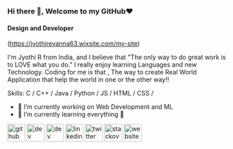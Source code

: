 ### Hi there 👋, Welcome to my GitHub❤️
#### Design and Developer
(https://jyothirevanna63.wixsite.com/my-site)

I'm Jyothi R from India, and I believe that "The only way to do great work is to LOVE what you do." I really enjoy learning Languages and new Technology. Coding for me is that , The way to create Real World Application that help the world in one or the other way!!

Skills: C / C++ / Java / Python / JS / HTML / CSS /

- 🔭 I’m currently working on Web Development and ML 
- 🌱 I’m currently learning everything 🤣 





[<img src='https://cdn.jsdelivr.net/npm/simple-icons@3.0.1/icons/github.svg' alt='github' height='40'>](https://github.com/https://github.com/Jyothi-R)  [<img src='https://cdn.jsdelivr.net/npm/simple-icons@3.0.1/icons/dev-dot-to.svg' alt='dev' height='40'>](https://dev.to/https://dev.to/jyothir)  [<img src='https://cdn.jsdelivr.net/npm/simple-icons@3.0.1/icons/hashnode.svg' alt='dev' height='40'>](https://hashnode.com/@jyo732)  [<img src='https://cdn.jsdelivr.net/npm/simple-icons@3.0.1/icons/linkedin.svg' alt='linkedin' height='40'>](https://www.linkedin.com/in/https://www.linkedin.com/in/jyothi-r-7020981a7//)  [<img src='https://cdn.jsdelivr.net/npm/simple-icons@3.0.1/icons/twitter.svg' alt='twitter' height='40'>](https://twitter.com/https://twitter.com/JyothiR33161235)  [<img src='https://cdn.jsdelivr.net/npm/simple-icons@3.0.1/icons/stackoverflow.svg' alt='stackoverflow' height='40'>](https://stackoverflow.com/users/https://stackoverflow.com/users/15117888/jyothi-r)  [<img src='https://cdn.jsdelivr.net/npm/simple-icons@3.0.1/icons/icloud.svg' alt='website' height='40'>](https://jyothirevanna63.wixsite.com/my-site)  


